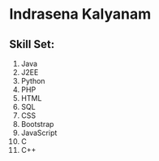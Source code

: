 
# Indrasena Kalyanam

##  Skill Set:  

1. Java
2. J2EE
3. Python
4. PHP
5. HTML
6. SQL
7. CSS
8. Bootstrap
9. JavaScript
10. C
11. C++

